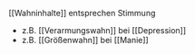 [[Wahninhalte]] entsprechen Stimmung
- z.B. [[Verarmungswahn]] bei [[Depression]]
- z.B. [[Größenwahn]] bei [[Manie]]